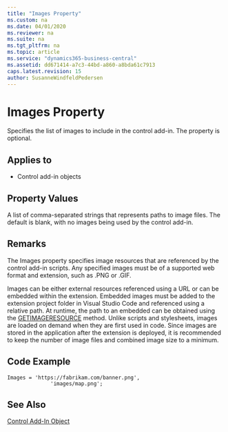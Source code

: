 ```yaml
---
title: "Images Property"
ms.custom: na
ms.date: 04/01/2020
ms.reviewer: na
ms.suite: na
ms.tgt_pltfrm: na
ms.topic: article
ms.service: "dynamics365-business-central"
ms.assetid: dd671414-a7c3-44bd-a860-a8bda61c7913
caps.latest.revision: 15
author: SusanneWindfeldPedersen
---
```


 

# Images Property

Specifies the list of images to include in the control add-in. The property is optional. 

## Applies to 
- Control add-in objects 

## Property Values 
A list of comma-separated strings that represents paths to image files. The default is blank, with no images being used by the control add-in. 

## Remarks
The Images property specifies image resources that are referenced by the control add-in scripts. Any specified images must be of a supported web format and extension, such as .PNG or .GIF. 

Images can be either external resources referenced using a URL or can be embedded within the extension. Embedded images must be added to the extension project folder in Visual Studio Code and referenced using a relative path. At runtime, the path to an embedded can be obtained using the [GETIMAGERESOURCE](../methods/devenv-getimageresource-method.md) method. Unlike scripts and stylesheets, images are loaded on demand when they are first used in code. Since images are stored in the application after the extension is deployed, it is recommended to keep the number of image files and combined image size to a minimum. 

## Code Example
```
Images = 'https://fabrikam.com/banner.png',
              'images/map.png';
```
  


## See Also  
[Control Add-In Object](../devenv-control-addin-object.md)   
 